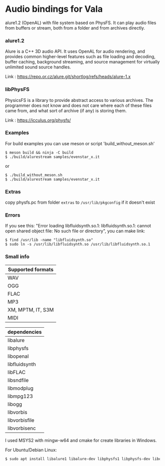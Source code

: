 # Audio bindings for Vala
alure1.2 (OpenAL) with file system based on PhysFS. It can play audio files from buffers or stream, both from a folder and from archives directly.

### alure1.2 
Alure is a C++ 3D audio API. It uses OpenAL for audio rendering, and provides common higher-level features such as file loading and decoding, buffer caching, background streaming, and source management for virtually unlimited sound source handles.

Link : <https://repo.or.cz/alure.git/shortlog/refs/heads/alure-1.x>

### libPhysFS 
PhysicsFS is a library to provide abstract access to various archives. The programmer does not know and does not care where each of these files came from, and what sort of archive (if any) is storing them.

Link : <https://icculus.org/physfs/>

### Examples
For build examples you can use meson or script 'build_without_meson.sh'
```
$ meson build && ninja -C build
$ ./build/alurestream samples/evenstar_x.it
```
or
```
$ ./build_without_meson.sh
$ ./build/alurestream samples/evenstar_x.it
```

### Extras
copy physfs.pc from folder `extras` to `/usr/lib/pkgconfig` if it doesn't exist

### Errors
If you see this: "Error loading libfluidsynth.so.1: libfluidsynth.so.1: cannot open shared object file: No such file or directory", you can make link:
```
$ find /usr/lib -name "libfluidsynth.so"
$ sudo ln -s /usr/lib/libfluidsynth.so /usr/lib/libfluidsynth.so.1
```

### Small info
Supported formats|
------------- |
WAV |
OGG |
FLAC|
MP3 |
XM, MPTM, IT, S3M |
MIDI |

dependencies  |
------------- |
libalure |
libphysfs |
libopenal |
libfluidsynth |
libFLAC |
libsndfile |
libmodplug |
libmpg123 |
libogg |
libvorbis |
libvorbisfile |
libvorbisenc |

I used MSYS2 with mingw-w64 and cmake for create libraries in Windows.

For Ubuntu/Debian Linux:

```sh
$ sudo apt install libalure1 libalure-dev libphysfs1 libphysfs-dev libopenal1 libopenal-dev libfluidsynth1 libsndfile1 libmodplug1 libmpg123-0 libogg0 libvorbis0a libvorbisfile3 libvorbisenc2 libflac8
```

